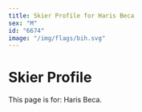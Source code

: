 ```yaml
---
title: Skier Profile for Haris Beca
sex: "M"
id: "6674"
image: "/img/flags/bih.svg" 
---
```


# Skier Profile

This page is for: Haris Beca.
    